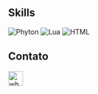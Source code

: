 ## Skills
![Phyton](https://img.shields.io/badge/Python-FFD43B?style=for-the-badge&logo=python&logoColor=blue
)
![Lua](https://img.shields.io/badge/Lua-2C2D72?style=for-the-badge&logo=lua&logoColor=white
)
![HTML](https://img.shields.io/badge/HTML5-E34F26?style=for-the-badge&logo=html5&logoColor=white
)

## Contato
[<img scr='https://img.shields.io/badge/WhatsApp-25D366?style=for-the-badge&logo=whatsapp&logoColor=white' alt=whatsapp height='30'>](https://wa.me/5511946283417)


##
